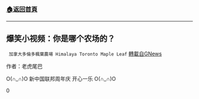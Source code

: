 ###  [:house:返回首頁](https://github.com/ourhimalayas/txt)
---

## 爆笑小视频：你是哪个农场的？
` 加拿大多倫多楓葉農場 Himalaya Toronto Maple Leaf` [轉載自GNews](https://gnews.org/zh-hans/1295509/)

作者：老虎尾巴

O(∩\_∩)O 新中国联邦周年庆 开心一乐 O(∩\_∩)O

0

